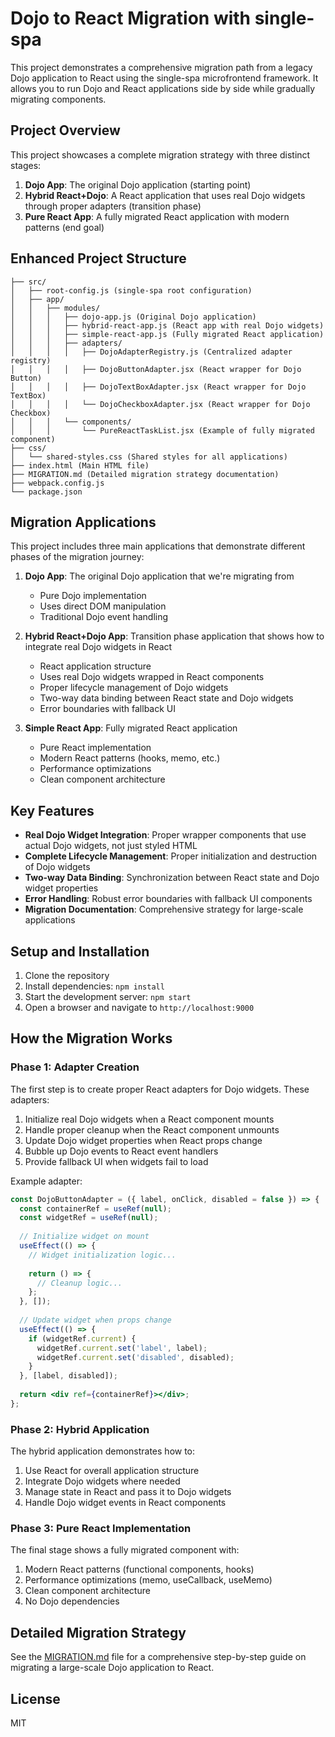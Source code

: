 # Dojo to React Migration with single-spa

This project demonstrates a comprehensive migration path from a legacy Dojo application to React using the single-spa microfrontend framework. It allows you to run Dojo and React applications side by side while gradually migrating components.

## Project Overview

This project showcases a complete migration strategy with three distinct stages:

1. **Dojo App**: The original Dojo application (starting point)
2. **Hybrid React+Dojo**: A React application that uses real Dojo widgets through proper adapters (transition phase)
3. **Pure React App**: A fully migrated React application with modern patterns (end goal)

## Enhanced Project Structure

```
├── src/
│   ├── root-config.js (single-spa root configuration)
│   ├── app/
│   │   ├── modules/
│   │   │   ├── dojo-app.js (Original Dojo application)
│   │   │   ├── hybrid-react-app.js (React app with real Dojo widgets)
│   │   │   ├── simple-react-app.js (Fully migrated React application)
│   │   │   ├── adapters/
│   │   │   │   ├── DojoAdapterRegistry.js (Centralized adapter registry)
│   │   │   │   ├── DojoButtonAdapter.jsx (React wrapper for Dojo Button)
│   │   │   │   ├── DojoTextBoxAdapter.jsx (React wrapper for Dojo TextBox)
│   │   │   │   └── DojoCheckboxAdapter.jsx (React wrapper for Dojo Checkbox)
│   │   │   └── components/
│   │   │       └── PureReactTaskList.jsx (Example of fully migrated component)
├── css/
│   └── shared-styles.css (Shared styles for all applications)
├── index.html (Main HTML file)
├── MIGRATION.md (Detailed migration strategy documentation)
├── webpack.config.js
└── package.json
```

## Migration Applications

This project includes three main applications that demonstrate different phases of the migration journey:

1. **Dojo App**: The original Dojo application that we're migrating from
   - Pure Dojo implementation
   - Uses direct DOM manipulation
   - Traditional Dojo event handling

2. **Hybrid React+Dojo App**: Transition phase application that shows how to integrate real Dojo widgets in React
   - React application structure
   - Uses real Dojo widgets wrapped in React components
   - Proper lifecycle management of Dojo widgets
   - Two-way data binding between React state and Dojo widgets
   - Error boundaries with fallback UI

3. **Simple React App**: Fully migrated React application
   - Pure React implementation
   - Modern React patterns (hooks, memo, etc.)
   - Performance optimizations
   - Clean component architecture

## Key Features

- **Real Dojo Widget Integration**: Proper wrapper components that use actual Dojo widgets, not just styled HTML
- **Complete Lifecycle Management**: Proper initialization and destruction of Dojo widgets
- **Two-way Data Binding**: Synchronization between React state and Dojo widget properties
- **Error Handling**: Robust error boundaries with fallback UI components
- **Migration Documentation**: Comprehensive strategy for large-scale applications

## Setup and Installation

1. Clone the repository
2. Install dependencies: `npm install`
3. Start the development server: `npm start`
4. Open a browser and navigate to `http://localhost:9000`

## How the Migration Works

### Phase 1: Adapter Creation

The first step is to create proper React adapters for Dojo widgets. These adapters:

1. Initialize real Dojo widgets when a React component mounts
2. Handle proper cleanup when the React component unmounts
3. Update Dojo widget properties when React props change
4. Bubble up Dojo events to React event handlers
5. Provide fallback UI when widgets fail to load

Example adapter:

```jsx
const DojoButtonAdapter = ({ label, onClick, disabled = false }) => {
  const containerRef = useRef(null);
  const widgetRef = useRef(null);
  
  // Initialize widget on mount
  useEffect(() => {
    // Widget initialization logic...
    
    return () => {
      // Cleanup logic...
    };
  }, []);
  
  // Update widget when props change
  useEffect(() => {
    if (widgetRef.current) {
      widgetRef.current.set('label', label);
      widgetRef.current.set('disabled', disabled);
    }
  }, [label, disabled]);
  
  return <div ref={containerRef}></div>;
};
```

### Phase 2: Hybrid Application

The hybrid application demonstrates how to:

1. Use React for overall application structure
2. Integrate Dojo widgets where needed
3. Manage state in React and pass it to Dojo widgets
4. Handle Dojo widget events in React components

### Phase 3: Pure React Implementation

The final stage shows a fully migrated component with:

1. Modern React patterns (functional components, hooks)
2. Performance optimizations (memo, useCallback, useMemo)
3. Clean component architecture
4. No Dojo dependencies

## Detailed Migration Strategy

See the [MIGRATION.md](MIGRATION.md) file for a comprehensive step-by-step guide on migrating a large-scale Dojo application to React.

## License

MIT 